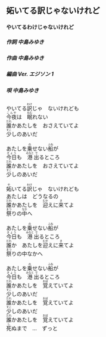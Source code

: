 ## 妬いてる訳じゃないけれど
#### やいてるわけじゃないけれど

##### 作詞         中島みゆき
##### 作曲         中島みゆき
##### 編曲 </rb><rp>(</rp><rt>Ver.</rt><rp>)</rp></ruby>  エジソン </rb><rp>(</rp><rt>1</rt><rp>)</rp></ruby>
##### 唄           中島みゆき

やいてる<ruby><rb>訳</rb><rp>(</rp><rt>わけ</rt><rp>)</rp></ruby>じゃ　ないけれども  
<ruby><rb>今夜</rb><rp>(</rp><rt>こんや</rt><rp>)</rp></ruby>は　<ruby><rb>眠</rb><rp>(</rp><rt>ねむ</rt><rp>)</rp></ruby>れない  
<ruby><rb>誰</rb><rp>(</rp><rt>だれ</rt><rp>)</rp></ruby>かあたしを　おさえていてよ  
<ruby><rb>少</rb><rp>(</rp><rt>すこ</rt><rp>)</rp></ruby>しのあいだ  
  
あたしを<ruby><rb>乗</rb><rp>(</rp><rt>の</rt><rp>)</rp></ruby>せない<ruby><rb>船</rb><rp>(</rp><rt>ふね</rt><rp>)</rp></ruby>が  
<ruby><rb>今日</rb><rp>(</rp><rt>きょう</rt><rp>)</rp></ruby>も　<ruby><rb>港</rb><rp>(</rp><rt>みなと</rt><rp>)</rp></ruby><ruby><rb>出</rb><rp>(</rp><rt>で</rt><rp>)</rp></ruby>るところ  
<ruby><rb>誰</rb><rp>(</rp><rt>だれ</rt><rp>)</rp></ruby>かあたしを　おさえていてよ  
<ruby><rb>少</rb><rp>(</rp><rt>すこ</rt><rp>)</rp></ruby>しのあいだ  
  
<ruby><rb>妬</rb><rp>(</rp><rt>や</rt><rp>)</rp></ruby>いてる<ruby><rb>訳</rb><rp>(</rp><rt>わけ</rt><rp>)</rp></ruby>じゃ　ないけれども  
あたしは　どうなるの  
<ruby><rb>誰</rb><rp>(</rp><rt>だれ</rt><rp>)</rp></ruby>かあたしを　<ruby><rb>迎</rb><rp>(</rp><rt>むか</rt><rp>)</rp></ruby>えに<ruby><rb>来</rb><rp>(</rp><rt>き</rt><rp>)</rp></ruby>てよ  
<ruby><rb>祭</rb><rp>(</rp><rt>まつ</rt><rp>)</rp></ruby>りの<ruby><rb>中</rb><rp>(</rp><rt>なか</rt><rp>)</rp></ruby>へ  
  
あたしを<ruby><rb>乗</rb><rp>(</rp><rt>の</rt><rp>)</rp></ruby>せない<ruby><rb>船</rb><rp>(</rp><rt>ふね</rt><rp>)</rp></ruby>が  
<ruby><rb>今日</rb><rp>(</rp><rt>きょう</rt><rp>)</rp></ruby>も　<ruby><rb>港</rb><rp>(</rp><rt>みなと</rt><rp>)</rp></ruby><ruby><rb>出</rb><rp>(</rp><rt>で</rt><rp>)</rp></ruby>るところ  
<ruby><rb>誰</rb><rp>(</rp><rt>だれ</rt><rp>)</rp></ruby>か　あたしを<ruby><rb>迎</rb><rp>(</rp><rt>むか</rt><rp>)</rp></ruby>えに<ruby><rb>来</rb><rp>(</rp><rt>き</rt><rp>)</rp></ruby>てよ  
<ruby><rb>祭</rb><rp>(</rp><rt>まつ</rt><rp>)</rp></ruby>りの中なかへ  
  
あたしを<ruby><rb>乗</rb><rp>(</rp><rt>の</rt><rp>)</rp></ruby>せない<ruby><rb>船</rb><rp>(</rp><rt>ふね</rt><rp>)</rp></ruby>が  
<ruby><rb>今日</rb><rp>(</rp><rt>きょう</rt><rp>)</rp></ruby>も　<ruby><rb>港</rb><rp>(</rp><rt>みなと</rt><rp>)</rp></ruby><ruby><rb>出</rb><rp>(</rp><rt>で</rt><rp>)</rp></ruby>るところ  
<ruby><rb>誰</rb><rp>(</rp><rt>だれ</rt><rp>)</rp></ruby>かあたしを　<ruby><rb>覚</rb><rp>(</rp><rt>おぼ</rt><rp>)</rp></ruby>えていてよ  
<ruby><rb>少</rb><rp>(</rp><rt>すこ</rt><rp>)</rp></ruby>しのあいだ  
<ruby><rb>誰</rb><rp>(</rp><rt>だれ</rt><rp>)</rp></ruby>かあたしを　<ruby><rb>覚</rb><rp>(</rp><rt>おぼ</rt><rp>)</rp></ruby>えていてよ  
<ruby><rb>少</rb><rp>(</rp><rt>すこ</rt><rp>)</rp></ruby>しのあいだ  
<ruby><rb>誰</rb><rp>(</rp><rt>だれ</rt><rp>)</rp></ruby>かあたしを　<ruby><rb>覚</rb><rp>(</rp><rt>おぼ</rt><rp>)</rp></ruby>えていてよ  
<ruby><rb>死</rb><rp>(</rp><rt>し</rt><rp>)</rp></ruby>ぬまで　…　ずっと  
